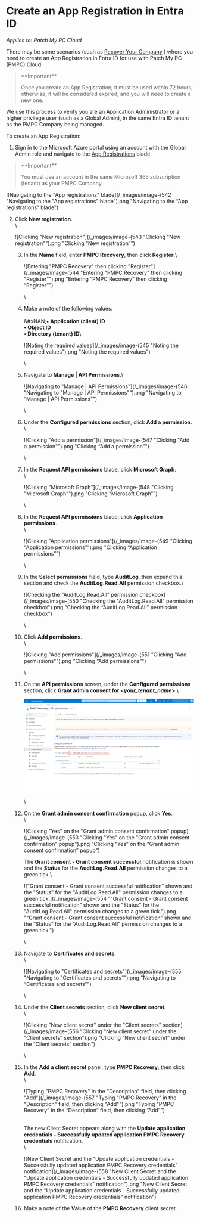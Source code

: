 # Create an App Registration in Entra ID

_Applies to: Patch My PC Cloud_

There may be some scenarios (such as [Recover Your Company](../../cloud-administration/manage-your-cloud-company/recover-your-cloud-company.md) ) where you need to create an App Registration in Entra ID for use with Patch My PC (PMPC) Cloud.

<blockquote class="wp-block-quote">
<p>**Important**</p>
<p>Once you create an App Registration, it must be used within 72 hours; otherwise, it will be considered expired, and you will need to create a new one.</p>
</blockquote>

We use this process to verify you are an Application Administrator or a higher privilege user (such as a Global Admin), in the same Entra ID tenant as the PMPC Company being managed.

To create an App Registration:

1. Sign in to the Microsoft Azure portal using an account with the Global Admin role and navigate to the [App Registrations](https://portal.azure.com/#view/Microsoft_AAD_RegisteredApps/ApplicationsListBlade) blade.

<blockquote class="wp-block-quote">
<p>**Important**</p>
<p>You must use an account in the same Microsoft 365 subscription (tenant) as your PMPC Company.</p>
</blockquote>

![Navigating to the "App registrations" blade](/_images/image-(542 "Navigating to the \"App registrations\" blade").png "Navigating to the “App registrations” blade")

2.  Click **New registration**.\
    \


    ![Clicking "New registration"](/_images/image-(543 "Clicking \"New registration\"").png "Clicking “New registration”")



    3.  In the **Name** field, enter **PMPC Recovery**, then click **Register**.\


        ![Entering "PMPC Recovery" then clicking "Register"](/_images/image-(544 "Entering \"PMPC Recovery\" then clicking \"Register\"").png "Entering “PMPC Recovery” then clicking “Register”")

        \

    4.  Make a note of the following values:\
        \
        &#xNAN;**• Application (client) ID**\
        **• Object ID**\
        **• Directory (tenant) ID**\


        ![Noting the required values](/_images/image-(545 "Noting the required values").png "Noting the required values")

        \

    5.  Navigate to **Manage | API Permissions**.\


        ![Navigating to "Manage | API Permissions"](/_images/image-(546 "Navigating to \"Manage | API Permissions\"").png "Navigating to “Manage | API Permissions”")

        \

    6.  Under the **Configured permissions** section, click **Add a permission**.\
        \


        ![Clicking "Add a permission"](/_images/image-(547 "Clicking \"Add a permission\"").png "Clicking “Add a permission”")

        \

    7.  In the **Request API permissions** blade, click **Microsoft Graph**.\
        \


        ![Clicking "Microsoft Graph"](/_images/image-(548 "Clicking \"Microsoft Graph\"").png "Clicking “Microsoft Graph”")

        \

    8.  In the **Request API permissions** blade, click **Application permissions**.\
        \


        ![Clicking "Application permissions"](/_images/image-(549 "Clicking \"Application permissions\"").png "Clicking “Application permissions”")

        \

    9.  In the **Select permissions** field, type **AuditLog**, then expand this section and check the **AuditLog.Read.All** permission checkbox.\


        ![Checking the "AuditLog.Read.All" permission checkbox](/_images/image-(550 "Checking the \"AuditLog.Read.All\" permission checkbox").png "Checking the “AuditLog.Read.All” permission checkbox")

        \

    10. Click **Add permissions**.\
        \


        ![Clicking "Add permissions"](/_images/image-(551 "Clicking \"Add permissions\"").png "Clicking “Add permissions”")

        \

    11. On the **API permissions** screen, under the **Configured permissions** section, click **Grant admin consent for <**_**your\_tenant\_name**_**>**.\


        ![](/_images/image-(552).png "")

        \

    12. On the **Grant admin consent confirmation** popup, click **Yes**.\
        \


        ![Clicking "Yes" on the "Grant admin consent confirmation" popup](/_images/image-(553 "Clicking \"Yes\" on the \"Grant admin consent confirmation\" popup").png "Clicking “Yes” on the “Grant admin consent confirmation” popup")

        The **Grant consent - Grant consent successful** notification is shown and the **Status** for the **AuditLog.Read.All** permission changes to a green tick.\


        !["Grant consent - Grant consent successful notification" shown and the "Status" for the "AuditLog.Read.All" permission changes to a green tick.](/_images/image-(554 "\"Grant consent - Grant consent successful notification\" shown and the \"Status\" for the \"AuditLog.Read.All\" permission changes to a green tick.").png "“Grant consent - Grant consent successful notification” shown and the “Status” for the “AuditLog.Read.All” permission changes to a green tick.")

        \

    13. Navigate to **Certificates and secrets**.\
        \


        ![Navigating to "Certificates and secrets"](/_images/image-(555 "Navigating to \"Certificates and secrets\"").png "Navigating to “Certificates and secrets”")

        \

    14. Under the **Client secrets** section, click **New client secret**.\
        \


        ![Clicking "New client secret" under the "Client secrets" section](/_images/image-(556 "Clicking \"New client secret\" under the \"Client secrets\" section").png "Clicking “New client secret” under the “Client secrets” section")

        \

    15. In the **Add a client secret** panel, type **PMPC Recovery**, then click **Add**.\
        \


        ![Typing "PMPC Recovery" in the "Description" field, then clicking "Add"](/_images/image-(557 "Typing \"PMPC Recovery\" in the \"Description\" field, then clicking \"Add\"").png "Typing “PMPC Recovery” in the “Description” field, then clicking “Add”")

        \
        The new Client Secret appears along with the **Update application credentials - Successfully updated application PMPC Recovery credentials** notification.\
        \


        ![New Client Secret and the "Update application credentials - Successfully updated application PMPC Recovery credentials" notification](/_images/image-(558 "New Client Secret and the \"Update application credentials - Successfully updated application PMPC Recovery credentials\" notification").png "New Client Secret and the “Update application credentials - Successfully updated application PMPC Recovery credentials” notification")


    16. Make a note of the **Value** of the **PMPC Recovery** client secret.
